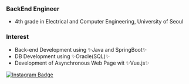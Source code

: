 ### BackEnd Engineer
- 4th grade in Electrical and Computer Engineering, University of Seoul

### Interest
- Back-end Development using ✨Java and SpringBoot✨
- DB Development using ✨Oracle(SQL)✨
- Development of Asynchronous Web Page wit ✨Vue.js✨

<div>
  
  [![Instagram Badge](https://img.shields.io/badge/instagram-ff69b4?style=flat-square&logo=instagram&logoColor=white&link=https://www.instagram.com/joo_h_97/?hl=ko)](https://www.instagram.com/joo_h_97/?hl=ko)

</div>
